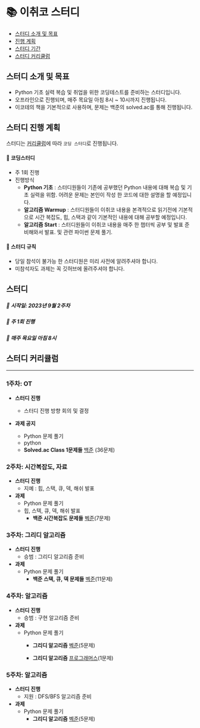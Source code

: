 # 📚 이취코 스터디

- [스터디 소개 및 목표](#스터디-소개-및-목표)
- [진행 계획](#스터디-진행-계획)
- [스터디 기간](#스터디)
- [스터디 커리큘럼](#스터디-커리큘럼)


## 스터디 소개 및 목표
- Python 기초 실력 복습 및 취업을 위한 코딩테스트를 준비하는 스터디입니다.
- 오프라인으로 진행되며, 매주 목요일 아침 8시 ~ 10시까지 진행됩니다.
- 이코테의 책을 기본적으로 사용하며, 문제는 백준의 solved.ac를 통해 진행됩니다.


## 스터디 진행 계획
스터디는 [커리큘럼](#코딩스터디-커리큘럼)에 따라 `코딩 스터디`로 진행됩니다.

#### 📌 코딩스터디
- 주 1회 진행
- 진행방식
  - **Python 기초** : 스터디원들이 기존에 공부했던 Python 내용에 대해 복습 및 기초 실력을 위함. 어려운 문제는 본인이 작성 
				한 코드에 대한 설명을 할 예정입니다.
  - **알고리즘 Warmup** : 스터디원들이 이취코 내용을 본격적으로 읽기전에 기본적으로 시간 복잡도, 힙, 스택과 같이 기본적인 내용에 대해 공부할 예정입니다.
  - **알고리즘 Start** : 스터디원들이 이취코 내용을 매주 한 챕터씩 공부 및 발표 준비해와서 발표. 및 관련 파이썬 문제 풀기.
 

#### 📌 스터디 규칙
- 당일 참석이 불가능 한 스터디원은 미리 사전에 알려주셔야 합니다.
- 미참석자도 과제는 꼭 깃허브에 올려주셔야 합니다.



## 스터디
##### 📅 시작일: 2023년 9월 2주차
##### 📅 주 1회 진행 
##### 📅 매주 목요일 아침 8시 



## 스터디 커리큘럼
---
### 1주차: OT
- **스터디 진행**
   - 스터디 진행 방향 회의 및 결정
    
- **과제 공지**
	- Python 문제 풀기
	- python
	- **Solved.ac Class 1문제들** [백준](https://www.acmicpc.net/) (36문제)
### 2주차: 시간복잡도, 자료
- **스터디 진행**
	- 지예 : 힙, 스택, 큐, 덱, 해쉬 발표
 -  **과제**
 	- Python 문제 풀기
  	- 힙, 스텍, 큐, 덱, 해쉬 발표
     	- **백준 시간복잡도 문제들** [벡준](https://www.acmicpc.net/step/53)(7문제)

### 3주차: 그리디 알고리즘
- **스터디 진행**
	- 승범 : 그리디 알고리즘 준비
 -  **과제**
 	- Python 문제 풀기
     	- **백준 스택, 큐, 덱 문제들** [벡준](https://www.acmicpc.net/step/11)(11문제)    

### 4주차:  알고리즘
- **스터디 진행**
	- 승범 : 구현 알고리즘 준비
 -  **과제**
 	- Python 문제 풀기
     	- **그리디 알고리즘** [벡준](https://www.acmicpc.net/step/33)(5문제)  
	
		- **그리디 알고리즘** [프로그래머스](https://school.programmers.co.kr/learn/courses/30/lessons/42862)(1문제)

### 5주차:  알고리즘
- **스터디 진행**
	- 지원 : DFS/BFS 알고리즘 준비
 -  **과제**
 	- Python 문제 풀기
     	- **그리디 알고리즘** [벡준](https://www.acmicpc.net/step/33)(5문제)  

